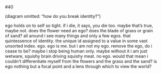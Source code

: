 #40

(diagram omitted: “how do you break identity?”)

ego holds on to self so tight. if i die, it says, you die too. maybe that’s true, maybe not. does the flower need an ego? does the blade of grass or grain of sand? all around i see many things and only a few egos. that quintessence of identity. the unique id assigned to a value in some vast unsorted index. ego. ego is me. but i am not my ego. remove the ego, do i cease to be? maybe i stop being human only. maybe without it i am just wetware, squishy brain driving squishy meat. no ego. would that mean i couldn’t differentiate myself from the flowers and the grass and the sand? is ego nothing but a focal point and a lens through which to view the world?